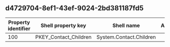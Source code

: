 ## d4729704-8ef1-43ef-9024-2bd381187fd5

Property identifier | Shell property key | Shell name | Alias
--- | --- | --- | ---
100 | PKEY_Contact_Children | System.Contact.Children | 

